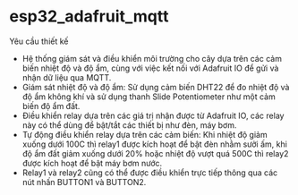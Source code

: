 # esp32_adafruit_mqtt
Yêu cầu thiết kế
- Hệ thống giám sát và điều khiển môi trường cho cây dựa trên các cảm biến nhiệt độ và độ ẩm, cùng
với việc kết nối với Adafruit IO để gửi và nhận dữ liệu qua MQTT.
- Giám sát nhiệt độ và độ ẩm: Sử dụng cảm biến DHT22 để đo nhiệt độ và độ ẩm không khí và sử dụng
thanh Slide Potentiometer như một cảm biến độ ẩm đất.
- Điều khiển relay dựa trên các giá trị nhận được từ Adafruit IO, các relay này có thể dùng để bật/tắt
các thiết bị như đèn, máy bơm.
- Tự động điều khiển relay dựa trên các cảm biến: Khi nhiệt độ giảm xuống dưới 100C thì relay1 được
kích hoạt để bật đèn nhằm sưởi ấm, khi độ ẩm đất giảm xuống dưới 20% hoặc nhiệt độ vượt quá 500C thì
relay2 được kích hoạt để bật máy bơm nước.
- Relay1 và relay2 cũng có thể được điều khiển trực tiếp thông qua các nút nhấn BUTTON1 và
BUTTON2.
